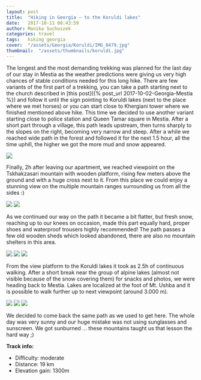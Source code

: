 ```yaml
---
layout: post
title:  "Hiking in Georgia – to the Koruldi lakes"
date:   2017-10-11 08:43:59
author: Monika Suchoszek
categories: travel
tags:	hiking georgia 
cover:  "/assets/Georgia/Koruldi/IMG_0479.jpg"
thumbnail:  "/assets/thumbnails/koruldi.jpg"
---
```


The longest and the most demanding trekking was planned for the last day of our stay in Mestia as the weather 
predictions were giving us very high chances of stable conditions needed for this long hike. There are few variants 
of the first part of a trekking, you can take a path starting next to the church described in 
[this post]({% post_url 2017-10-02-Georgia-Mestia %}) and follow it until the sign pointing to Koruldi lakes 
(next to the place where we met horses) or you can start close to Khergiani tower where we finished mentioned above 
hike. This time we decided to use another variant starting close to police station and Queen Tamar square in Mestia. 
After a short part through a village, this path leads upstream, then turns sharply to the slopes on the right, 
becoming very narrow and steep. After a while we reached wide path in the forest and followed it for the next 
1.5 hour, all the time uphill, the higher we got the more mud and snow appeared.

<img src="/assets/Georgia/Koruldi/IMG_0442.jpg">

Finally, 2h after leaving our apartment, we reached viewpoint on the Tskhakzasari mountain with wooden platform, 
rising few meters above the ground and with a huge cross next to it. From this place we could enjoy a stunning view 
on the multiple mountain ranges surrounding us from all the sides :)

<img src="/assets/Georgia/Koruldi/IMG_0444.jpg">
<img src="/assets/Georgia/Koruldi/IMG_0445.jpg">


As we continued our way on the path it became a bit flatter, but fresh snow, reaching up to our knees on occasion, 
made this part equally hard, proper shoes and waterproof trousers highly recommended! The path passes a few old 
wooden sheds which looked abandoned, there are also no mountain shelters in this area.

<img src="/assets/Georgia/Koruldi/IMG_0451.jpg">
<img src="/assets/Georgia/Koruldi/IMG_0455.jpg">
<img src="/assets/Georgia/Koruldi/IMG_0460.jpg">

From the view platform to the Koruldi lakes it took as 2.5h of continuous walking. After a short break near the 
group of alpine lakes (almost not visible because of the snow covering them) for snacks and photos, we were heading 
back to Mestia. Lakes are localized at the foot of Mt. Ushba and it is possible to walk further up to next viewpoint 
(around 3.000 m).

<img src="/assets/Georgia/Koruldi/IMG_0479.jpg">
<img src="/assets/Georgia/Koruldi/IMG_0483.jpg">
<img src="/assets/Georgia/Koruldi/IMG_0484.jpg">

We decided to come back the same path as we used to get here. The whole day was very sunny and our huge mistake 
was not using sunglasses and sunscreen. We got sunburned ... these mountains taught us that lesson the hard way ;)

__Track info:__
  * Difficulty: moderate
  * Distance: 19 km
  * Elevation gain: 1300m



